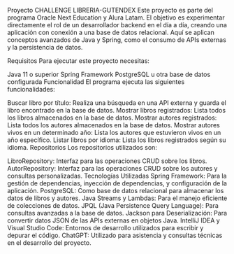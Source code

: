 Proyecto CHALLENGE LIBRERIA-GUTENDEX
Este proyecto es parte del programa Oracle Next Education y Alura Latam. El objetivo es experimentar directamente el rol de un desarrollador backend en el día a día, creando una aplicación con conexión a una base de datos relacional. Aquí se aplican conceptos avanzados de Java y Spring, como el consumo de APIs externas y la persistencia de datos.

Requisitos
Para ejecutar este proyecto necesitas:

Java 11 o superior
Spring Framework
PostgreSQL u otra base de datos configurada
Funcionalidad
El programa ejecuta las siguientes funcionalidades:

Buscar libro por título: Realiza una búsqueda en una API externa y guarda el libro encontrado en la base de datos.
Mostrar libros registrados: Lista todos los libros almacenados en la base de datos.
Mostrar autores registrados: Lista todos los autores almacenados en la base de datos.
Mostrar autores vivos en un determinado año: Lista los autores que estuvieron vivos en un año específico.
Listar libros por idioma: Lista los libros registrados según su idioma.
Repositorios
Los repositorios utilizados son:

LibroRepository: Interfaz para las operaciones CRUD sobre los libros.
AutorRepository: Interfaz para las operaciones CRUD sobre los autores y consultas personalizadas.
Tecnologías Utilizadas
Spring Framework: Para la gestión de dependencias, inyección de dependencias, y configuración de la aplicación.
PostgreSQL: Como base de datos relacional para almacenar los datos de libros y autores.
Java Streams y Lambdas: Para el manejo eficiente de colecciones de datos.
JPQL (Java Persistence Query Language): Para consultas avanzadas a la base de datos.
Jackson para Deserialización: Para convertir datos JSON de las APIs externas en objetos Java.
IntelliJ IDEA y Visual Studio Code: Entornos de desarrollo utilizados para escribir y depurar el código.
ChatGPT: Utilizado para asistencia y consultas técnicas en el desarrollo del proyecto.
